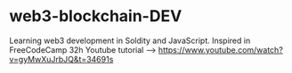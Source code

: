 # web3-blockchain-DEV
Learning web3 development in Soldity and JavaScript. 
Inspired in FreeCodeCamp 32h Youtube tutorial --> https://www.youtube.com/watch?v=gyMwXuJrbJQ&t=34691s 

